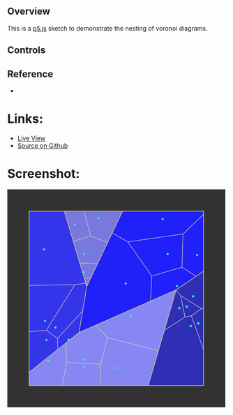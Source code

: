 
## Overview

This is a [p5.js][p5js-home] sketch to demonstrate the nesting of voronoi diagrams.

## Controls


## Reference

* 

# Links: 

* [Live View][live-view]
* [Source on Github][source-code]

# Screenshot:

![screenshot][screenshot-01]

[p5js-home]: https://p5js.org/
[source-code]: https://github.com/brianhonohan/sketchbook/tree/master/p5js/common/examples/voronoi-nested/
[live-view]: https://brianhonohan.com/sketchbook/p5js/common/examples/voronoi-nested/
[screenshot-01]: ./screenshot-01.png
